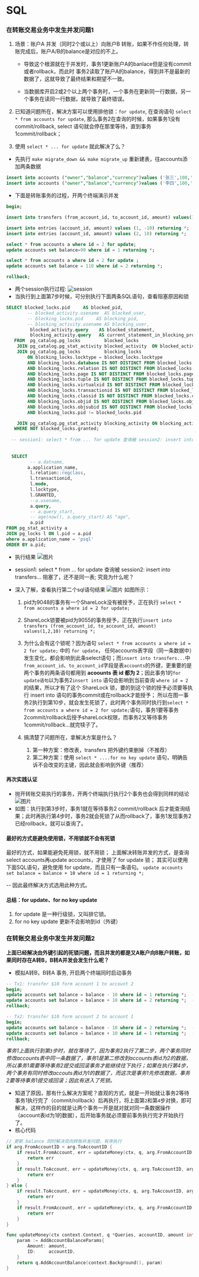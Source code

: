 # SQL  

### 在转账交易业务中发生并发问题1
1. 场景：账户A 并发（同时2个或以上）向账户B 转账，如果不作任何处理，转账完成后，账户A/B的balance是对应的不上。
    - 导致这个根源就在于并发时，事务1更新账户A的banlace但是没有commit或者rollback，而此时
    事务2读取了账户A的balance，得到并不是最新的数据了，这就导致了最终结果和期望不一致。

    - 当数据库开启2或2个以上两个事务时，一个事务在更新同一行数据，另一个事务在读同一行数据，就导致了最终错误。
1. 已知道问题所在，解决方案可以使用排他锁：`for update`, 在查询语句 `select * from accounts for update`,
    那么事务2在查询的时候，如果事务1没有commit/rollback, select 语句就会停在那里等待，直到事务1commit/rollback；

1. 使用 `select * ... for update` 就此解决了么？
- 先执行 `make migrate_down && make migrate_up` 重新建表，往accounts添加两条数据
``` sql
insert into accounts ("owner","balance","currency")values ('张三',100,'RMB');
insert into accounts ("owner","balance","currency")values ('李四',100,'RMB');
```

- 下面是转账事务的过程，开两个终端演示并发
```sql
begin;

insert into transfers (from_account_id, to_account_id, amount) values(1,2,10) returning *;

insert into entries (account_id, amount) values (1, -10) returning *;
insert into entries (account_id, amount) values (2, 10) returning *;

select * from accounts a where id = 2 for update;
update accounts set balance=90 where id = 1 returning *;

select * from accounts a where id = 2 for update ;
update accounts set balance = 110 where id = 2 returning *;

rollback;
```
- 两个session执行过程:
![session](./imgs/pg-lock.jpg)
- 当执行到上面第7步时候，可分别执行下面两条SQL语句，查看阻塞原因和锁
``` sql
SELECT blocked_locks.pid     AS blocked_pid,
        -- blocked_activity.usename  AS blocked_user,
        -- blocking_locks.pid     AS blocking_pid,
        -- blocking_activity.usename AS blocking_user,
         blocked_activity.query    AS blocked_statement,
         blocking_activity.query   AS current_statement_in_blocking_process
   FROM  pg_catalog.pg_locks         blocked_locks
    JOIN pg_catalog.pg_stat_activity blocked_activity  ON blocked_activity.pid = blocked_locks.pid
    JOIN pg_catalog.pg_locks         blocking_locks 
        ON blocking_locks.locktype = blocked_locks.locktype
        AND blocking_locks.database IS NOT DISTINCT FROM blocked_locks.database
        AND blocking_locks.relation IS NOT DISTINCT FROM blocked_locks.relation
        AND blocking_locks.page IS NOT DISTINCT FROM blocked_locks.page
        AND blocking_locks.tuple IS NOT DISTINCT FROM blocked_locks.tuple
        AND blocking_locks.virtualxid IS NOT DISTINCT FROM blocked_locks.virtualxid
        AND blocking_locks.transactionid IS NOT DISTINCT FROM blocked_locks.transactionid
        AND blocking_locks.classid IS NOT DISTINCT FROM blocked_locks.classid
        AND blocking_locks.objid IS NOT DISTINCT FROM blocked_locks.objid
        AND blocking_locks.objsubid IS NOT DISTINCT FROM blocked_locks.objsubid
        AND blocking_locks.pid != blocked_locks.pid

    JOIN pg_catalog.pg_stat_activity blocking_activity ON blocking_activity.pid = blocking_locks.pid
   WHERE NOT blocked_locks.granted;
  
  -- session1: select * from ... for update 查询被 session2: insert into transfers... 阻塞了，还不是同一表。
  
  
  SELECT 
  		 -- a.datname,
  		a.application_name,
         l.relation::regclass,
         l.transactionid,
         l.mode,
         l.locktype,
         l.GRANTED,
         --a.usename,
         a.query,
         -- a.query_start,
         -- age(now(), a.query_start) AS "age",
         a.pid
FROM pg_stat_activity a
JOIN pg_locks l ON l.pid = a.pid
where a.application_name = 'psql'
ORDER BY a.pid;
```
- 执行结果
![图片](./imgs//pg-lock2.jpg)
- session1: select * from ... for update 查询被 session2: insert into transfers... 阻塞了，还不是同一表; 究竟为什么呢？

- 深入了解，查看执行第二个sql语句结果
![图片](./imgs/pg-lock3.jpg)
如图所示：
    1. pid为9048的事务有一个ShareLock没有被授予，正在执行 `select * from accounts a where id = 2 for update;`
    2. ShareLock锁要被pid为9055的事务授予，正在执行`insert into transfers (from_account_id, to_account_id, amount) values(1,2,10) returning *;`
    3. 为什么会有这个锁呢？因为语句 `select * from accounts a where id = 2 for update;` 中的 `for update`， 任何accounts表字段（同一条数据中）发生变化，都会影响到此条select语句；而`insert into transfers...`中`from_account_id`、`to_account_id`字段是表`accounts`的外键，更重要的是两个事务的两条语句都用到 **acoounts 表 id 都为 2**；因此事务1的`for update语句`以为事务2`insert into` 语句会影响到当前查询 `where id = 2`的结果，所以才有了这个 ShareLock 锁，要的到这个锁的授予必须要等执行 insert into 语句的事务commit或在rollback才能授予；
    所以在图一事务2执行到第10步，就会发生死锁了，此时两个事务同时执行到`select * from accounts a where id = 2 for update;`语句，事务1要等事务2commit/rollback后授予shareLock权限，而事务2又等待事务1commit/rollback...就完犊子了。

    4. 搞清楚了问题所在，拿解决方案是什么？
        1. 第一种方案：修改表，transfers 把外键约束删掉（不推荐）
        2. 第二种方案：使用 `select * ....for no key update` 语句，明确告诉不会改变的主键，因此就会影响到外键（推荐）

#### 再次实践认证
- 抛开转账交易执行的事务，开两个终端执行执行2个事务也会得到同样的结论
![图片](./imgs/pg-lock4.jpg)
- 如图：执行到第3步时，事务1就在等待事务2 commit/rollback 后才能查询结果；此时再执行第4步时，事务2就会死锁了从而rollback了，事务1发现事务2已经rollback，就可以查询了。

#### 最好的方式是避免使用锁，不用锁就不会有死锁
最好的方式，如果能避免死用锁，就不用锁；
上面解决转账并发的方式，是查询select accounts再update accounts，才使用了 for update 锁；
其实可以使用下面SQL语句，避免使用 for update，而且只有一条语句。
`update accounts set balance = balance + 10 where id = 1 returning *;`

-- 因此最终解决方式选用此种方式。


#### 总结：for update、for no key update
1. for update 是一种行级锁，又叫排它锁。
2. for no key update 更新不会影响到id（外键）

### 在转账交易业务中发生并发问题2
**上面已经解决由外键引起的死锁问题，而且并发的都是又A账户向B账户转账，如果同时存在A转B，B转A并发会发生什么呢？**
- 模拟A转B，B转A 事务, 开启两个终端同时启动事务
``` sql
-- Tx1: transfer $10 form account 1 to account 2
begin;
update accounts set balance = balance - 10 where id = 1 returning *;  -- 第1步
update accounts set balance = balance + 10 where id = 2 returning *;  -- 第3步
rollback;

-- Tx2: transfer $10 form account 2 to account 1
begin;
update accounts set balance = balance - 10 where id = 2 returning *;  -- 第2步
update accounts set balance = balance + 10 where id = 1 returning *;  -- 第4步
rollback;
```
*事务1上面执行到第`3`步时，就在等待了，因为事务2执行了第二步，两个事务同时修改accounts表中同一条数据了，事务1是第二修改到accounts表id为2的数据，所以事务1需要等待事务2提交或回滚事务才能继续往下执行；如果在执行第4步，两个事务有同时修改accouts表id为1的数据了，而这次是事务1先修改数据，事务2要等待事务1提交或回滚；因此有进入了死锁。*

- 知道了原因，那有什么解决方案呢？直观的方式，就是一开始就让事务2等待事务1执行完了（commit/rollback）后再执行，将上面第`2`和第`4`步对换，即可解决，这样作的目的就是让两个事务一开是就对就对同一条数据操作（account表id为1的数据），后开始事务就必须要前事务执行完才开始执行了。
- 核心代码
``` go
// 更新 balance 同时解决双向转账并发问题，有序执行
if arg.FromAccountID < arg.ToAccountID {
    if result.FromAccount, err = updateMoney(ctx, q, arg.FromAccountID, -arg.Amount); err != nil {
        return err
    }
    if result.ToAccount, err = updateMoney(ctx, q, arg.ToAccountID, arg.Amount); err != nil {
        return err
    }
} else {
    if result.ToAccount, err = updateMoney(ctx, q, arg.ToAccountID, arg.Amount); err != nil {
        return err
    }
    if result.FromAccount, err = updateMoney(ctx, q, arg.FromAccountID, -arg.Amount); err != nil {
        return err
    }
}

func updateMoney(ctx context.Context, q *Queries, accountID, amount int64) (Account, error) {
	param := AddAccountBalanceParams{
		Amount: amount,
		ID:     accountID,
	}
	return q.AddAccountBalance(context.Background(), param)
}

```

